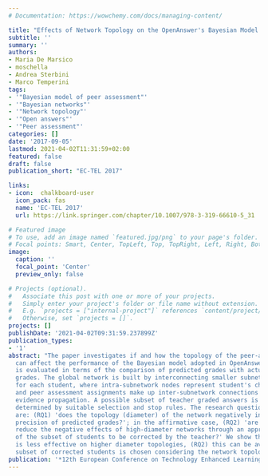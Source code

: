 ```yaml
---
# Documentation: https://wowchemy.com/docs/managing-content/

title: "Effects of Network Topology on the OpenAnswer's Bayesian Model of Peer Assessment"
subtitle: ''
summary: ''
authors:
- Maria De Marsico
- moschella
- Andrea Sterbini
- Marco Temperini
tags:
- '"Bayesian model of peer assessment"'
- '"Bayesian networks"'
- '"Network topology"'
- '"Open answers"'
- '"Peer assessment"'
categories: []
date: '2017-09-05'
lastmod: 2021-04-02T11:31:59+02:00
featured: false
draft: false
publication_short: "EC-TEL 2017"

links:
- icon:  chalkboard-user
  icon_pack: fas
  name: 'EC-TEL 2017'
  url: https://link.springer.com/chapter/10.1007/978-3-319-66610-5_31

# Featured image
# To use, add an image named `featured.jpg/png` to your page's folder.
# Focal points: Smart, Center, TopLeft, Top, TopRight, Left, Right, BottomLeft, Bottom, BottomRight.
image:
  caption: ''
  focal_point: 'Center'
  preview_only: false

# Projects (optional).
#   Associate this post with one or more of your projects.
#   Simply enter your project's folder or file name without extension.
#   E.g. `projects = ["internal-project"]` references `content/project/deep-learning/index.md`.
#   Otherwise, set `projects = []`.
projects: []
publishDate: '2021-04-02T09:31:59.237899Z'
publication_types:
- '1'
abstract: "The paper investigates if and how the topology of the peer-assessment network
  can affect the performance of the Bayesian model adopted in OpenAnswer. Performance
  is evaluated in terms of the comparison of predicted grades with actual teacher's
  grades. The global network is built by interconnecting smaller subnetworks, one
  for each student, where intra-subnetwork nodes represent student's characteristics,
  and peer assessment assignments make up inter-subnetwork connections and determine
  evidence propagation. A possible subset of teacher graded answers is dynamically
  determined by suitable selection and stop rules. The research questions addressed
  are: (RQ1) 'does the topology (diameter) of the network negatively influence the
  precision of predicted grades?'; in the affirmative case, (RQ2) 'are we able to
  reduce the negative effects of high-diameter networks through an appropriate choice
  of the subset of students to be corrected by the teacher?' We show that (RQ1) OpenAnswer
  is less effective on higher diameter topologies, (RQ2) this can be avoided if the
  subset of corrected students is chosen considering the network topology."
publication: '*12th European Conference on Technology Enhanced Learning (EC-TEL 2017)*'
---
```

